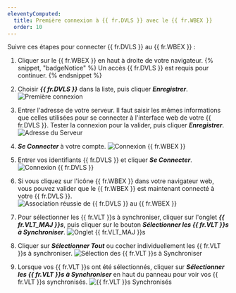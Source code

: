 ```yaml
---
eleventyComputed:
  title: Première connexion à {{ fr.DVLS }} avec le {{ fr.WBEX }}
  order: 10
---
```

Suivre ces étapes pour connecter {{ fr.DVLS }} au {{ fr.WBEX }} :

1. Cliquer sur le {{ fr.WBEX }} en haut à droite de votre navigateur.
{% snippet, "badgeNotice" %}
Un accès {{ fr.DVLS }} est requis pour continuer.
{% endsnippet %}

2. Choisir ***{{ fr.DVLS }}*** dans la liste, puis cliquer ***Enregistrer***.
![Première connexion](https://cdnweb.devolutions.net/docs/docs_en_server_Dwl4016.png)
1. Entrer l'adresse de votre serveur. Il faut saisir les mêmes informations que celles utilisées pour se connecter à l'interface web de votre {{ fr.DVLS }}. Tester la connexion pour la valider, puis cliquer ***Enregistrer***.
![Adresse du Serveur](https://cdnweb.devolutions.net/docs/docs_en_server_Dwl4017.png)
1. ***Se Connecter*** à votre compte.
![Connexion {{ fr.WBEX }}](https://cdnweb.devolutions.net/docs/docs_en_server_Dwl4018.png)
1. Entrer vos identifiants {{ fr.DVLS }} et cliquer ***Se Connecter***.
![Connexion {{ fr.DVLS }}](https://cdnweb.devolutions.net/docs/docs_en_server_Dwl4019.png)
1. Si vous cliquez sur l'icône {{ fr.WBEX }} dans votre navigateur web, vous pouvez valider que le {{ fr.WBEX }} est maintenant connecté à votre {{ fr.DVLS }}.
![Association réussie de {{ fr.DVLS }} au {{ fr.WBEX }}](https://cdnweb.devolutions.net/docs/docs_en_server_Dwl4048.png)
1. Pour sélectionner les {{ fr.VLT }}s à synchroniser, cliquer sur l'onglet ***{{ fr.VLT_MAJ }}s***, puis cliquer sur le bouton ***Sélectionner les {{ fr.VLT }}s à Synchroniser***.
![Onglet {{ fr.VLT_MAJ }}s](https://cdnweb.devolutions.net/docs/docs_en_server_Dwl4020.png)
1. Cliquer sur ***Sélectionner Tout*** ou cocher individuellement les {{ fr.VLT }}s à synchroniser.
![Sélection des {{ fr.VLT }}s à Synchroniser](https://cdnweb.devolutions.net/docs/docs_en_server_ServerOp2014.png)
1. Lorsque vos {{ fr.VLT }}s ont été sélectionnés, cliquer sur ***Sélectionner les {{ fr.VLT }}s à Synchroniser*** en haut du panneau pour voir vos {{ fr.VLT }}s synchronisés.
![{{ fr.VLT }}s Synchronisés](https://cdnweb.devolutions.net/docs/docs_en_server_Dwl4055.png)
